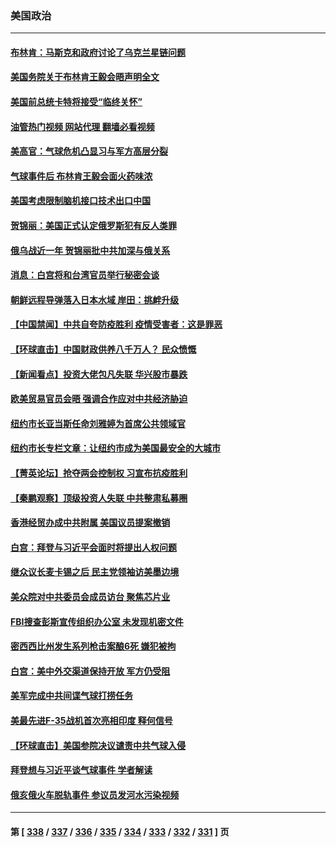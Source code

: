 ### 美国政治
---
#### [布林肯：马斯克和政府讨论了乌克兰星链问题](../../pages/ncid1078159/n13932961.md?02190845) 
#### [美国务院关于布林肯王毅会晤声明全文](../../pages/ncid1078159/n13932947.md?02190845) 
#### [美国前总统卡特将接受“临终关怀”](../../pages/ncid1078159/n13932939.md?02190845) 
#### [油管热门视频 网站代理 翻墙必看视频](http://138.2.39.72:81/youtube.html?epic-marker?02190845)
#### [美高官：气球危机凸显习与军方高层分裂](../../pages/ncid1078159/n13932877.md?02190845) 
#### [气球事件后 布林肯王毅会面火药味浓](../../pages/ncid1078159/n13932907.md?02190845) 
#### [美国考虑限制脑机接口技术出口中国](../../pages/ncid1078159/n13932875.md?02190845) 
#### [贺锦丽：美国正式认定俄罗斯犯有反人类罪](../../pages/ncid1078159/n13932829.md?02190845) 
#### [俄乌战近一年 贺锦丽批中共加深与俄关系](../../pages/ncid1078159/n13932832.md?02190845) 
#### [消息：白宫将和台湾官员举行秘密会谈](../../pages/ncid1078159/n13932768.md?02190845) 
#### [朝鲜远程导弹落入日本水域 岸田：挑衅升级](../../pages/ncid1078159/n13932704.md?02190845) 
#### [【中国禁闻】中共自夸防疫胜利 疫情受害者：这是罪恶](../../pages/ncid1078159/n13932250.md?02190845) 
#### [【环球直击】中国财政供养八千万人？ 民众愤慨](../../pages/ncid1078159/n13932172.md?02190845) 
#### [【新闻看点】投资大佬包凡失联 华兴股市暴跌](../../pages/ncid1078159/n13932293.md?02190845) 
#### [欧美贸易官员会晤 强调合作应对中共经济胁迫](../../pages/ncid1078159/n13932458.md?02190845) 
#### [纽约市长亚当斯任命刘雅婷为首席公共领域官](../../pages/ncid1078159/n13932421.md?02190845) 
#### [纽约市长专栏文章：让纽约市成为美国最安全的大城市](../../pages/ncid1078159/n13932417.md?02190845) 
#### [【菁英论坛】抢夺两会控制权 习宣布抗疫胜利](../../pages/ncid1078159/n13932294.md?02190845) 
#### [【秦鹏观察】顶级投资人失联 中共整肃私募圈](../../pages/ncid1078159/n13932302.md?02190845) 
#### [香港经贸办成中共附属 美国议员提案撤销](../../pages/ncid1078159/n13932393.md?02190845) 
#### [白宫：拜登与习近平会面时将提出人权问题](../../pages/ncid1078159/n13932316.md?02190845) 
#### [继众议长麦卡锡之后 民主党领袖访美墨边境](../../pages/ncid1078159/n13932328.md?02190845) 
#### [美众院对中共委员会成员访台 聚焦芯片业](../../pages/ncid1078159/n13932185.md?02190845) 
#### [FBI搜查彭斯宣传组织办公室 未发现机密文件](../../pages/ncid1078159/n13932217.md?02190845) 
#### [密西西比州发生系列枪击案酿6死 嫌犯被拘](../../pages/ncid1078159/n13932271.md?02190845) 
#### [白宫：美中外交渠道保持开放 军方仍受阻](../../pages/ncid1078159/n13932249.md?02190845) 
#### [美军完成中共间谍气球打捞任务](../../pages/ncid1078159/n13932233.md?02190845) 
#### [美最先进F-35战机首次亮相印度 释何信号](../../pages/ncid1078159/n13932134.md?02190845) 
#### [【环球直击】美国参院决议谴责中共气球入侵](../../pages/ncid1078159/n13931420.md?02190845) 
#### [拜登想与习近平谈气球事件 学者解读](../../pages/ncid1078159/n13931686.md?02190845) 
#### [俄亥俄火车脱轨事件 参议员发河水污染视频](../../pages/ncid1078159/n13931535.md?02190845) 

---
#### 第 [ [338](./338.md?02190845) / [337](./337.md?02190845) / [336](./336.md?02190845) / [335](./335.md?02190845) / [334](./334.md?02190845) / [333](./333.md?02190845) / [332](./332.md?02190845) / [331](./331.md?02190845) ] 页
